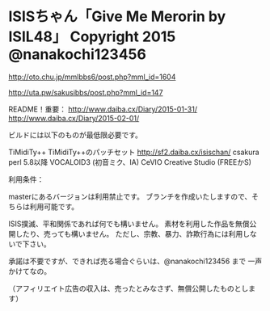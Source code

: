 ISISちゃん「Give Me Merorin by ISIL48」
Copyright 2015 @nanakochi123456
================

http://oto.chu.jp/mmlbbs6/post.php?mml_id=1604

http://uta.pw/sakusibbs/post.php?mml_id=147

README！重要：
http://www.daiba.cx/Diary/2015-01-31/
http://www.daiba.cx/Diary/2015-02-01/

ビルドには以下のものが最低限必要です。

TiMidiTy++
TiMidiTy++のパッチセット http://sf2.daiba.cx/isischan/
csakura
perl 5.8以降
VOCALOID3 (初音ミク、IA)
CeVIO Creative Studio (FREEかS)

利用条件：

masterにあるバージョンは利用禁止です。
ブランチを作成いたしますので、そちらは利用可能です。

ISIS撲滅、平和関係であれば何でも構いません。
素材を利用した作品を無償公開したり、売っても構いません。
ただし、宗教、暴力、詐欺行為には利用しないで下さい。

承諾は不要ですが、できれば売る場合ぐらいは、@nanakochi123456 まで
一声かけてなの。

（アフィリエイト広告の収入は、売ったとみなさず、無償公開したものとします）

